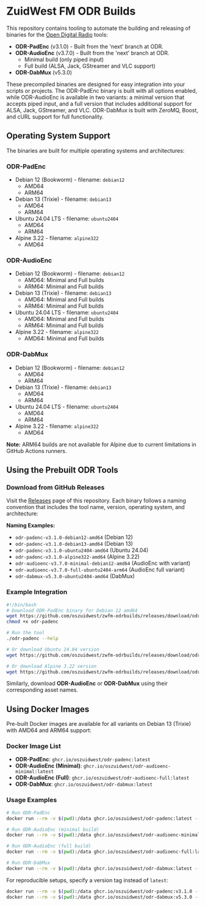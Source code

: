 # ZuidWest FM ODR Builds
This repository contains tooling to automate the building and releasing of binaries for the [Open Digital Radio](https://github.com/opendigitalradio) tools:
- **ODR-PadEnc** (v3.1.0) - Built from the 'next' branch at ODR.
- **ODR-AudioEnc** (v3.7.0) - Built from the 'next' branch at ODR.
  - Minimal build (only piped input)
  - Full build (ALSA, Jack, GStreamer and VLC support)
- **ODR-DabMux** (v5.3.0)

These precompiled binaries are designed for easy integration into your scripts or projects. The ODR-PadEnc binary is built with all options enabled, while ODR-AudioEnc is available in two variants: a minimal version that accepts piped input, and a full version that includes additional support for ALSA, Jack, GStreamer, and VLC. ODR-DabMux is built with ZeroMQ, Boost, and cURL support for full functionality.

## Operating System Support

The binaries are built for multiple operating systems and architectures:

### ODR-PadEnc
- Debian 12 (Bookworm) - filename: `debian12`
  - AMD64
  - ARM64
- Debian 13 (Trixie) - filename: `debian13`
  - AMD64
  - ARM64
- Ubuntu 24.04 LTS - filename: `ubuntu2404`
  - AMD64
  - ARM64
- Alpine 3.22 - filename: `alpine322`
  - AMD64

### ODR-AudioEnc
- Debian 12 (Bookworm) - filename: `debian12`
  - AMD64: Minimal and Full builds
  - ARM64: Minimal and Full builds
- Debian 13 (Trixie) - filename: `debian13`
  - AMD64: Minimal and Full builds
  - ARM64: Minimal and Full builds
- Ubuntu 24.04 LTS - filename: `ubuntu2404`
  - AMD64: Minimal and Full builds
  - ARM64: Minimal and Full builds
- Alpine 3.22 - filename: `alpine322`
  - AMD64: Minimal and Full builds

### ODR-DabMux
- Debian 12 (Bookworm) - filename: `debian12`
  - AMD64
  - ARM64
- Debian 13 (Trixie) - filename: `debian13`
  - AMD64
  - ARM64
- Ubuntu 24.04 LTS - filename: `ubuntu2404`
  - AMD64
  - ARM64
- Alpine 3.22 - filename: `alpine322`
  - AMD64

**Note:** ARM64 builds are not available for Alpine due to current limitations in GitHub Actions runners.

## Using the Prebuilt ODR Tools

### Download from GitHub Releases
Visit the [Releases](https://github.com/oszuidwest/zwfm-odrbuilds/releases) page of this repository. Each binary follows a naming convention that includes the tool name, version, operating system, and architecture:

**Naming Examples:**
- `odr-padenc-v3.1.0-debian12-amd64` (Debian 12)
- `odr-padenc-v3.1.0-debian13-amd64` (Debian 13)
- `odr-padenc-v3.1.0-ubuntu2404-amd64` (Ubuntu 24.04)
- `odr-padenc-v3.1.0-alpine322-amd64` (Alpine 3.22)
- `odr-audioenc-v3.7.0-minimal-debian12-amd64` (AudioEnc with variant)
- `odr-audioenc-v3.7.0-full-ubuntu2404-arm64` (AudioEnc full variant)
- `odr-dabmux-v5.3.0-ubuntu2404-amd64` (DabMux)

### Example Integration

```bash
#!/bin/bash
# Download ODR-PadEnc binary for Debian 12 amd64
wget https://github.com/oszuidwest/zwfm-odrbuilds/releases/download/odr-padenc-v3.1.0/odr-padenc-v3.1.0-debian12-amd64 -O odr-padenc
chmod +x odr-padenc

# Run the tool
./odr-padenc --help

# Or download Ubuntu 24.04 version
wget https://github.com/oszuidwest/zwfm-odrbuilds/releases/download/odr-padenc-v3.1.0/odr-padenc-v3.1.0-ubuntu2404-amd64 -O odr-padenc

# Or download Alpine 3.22 version
wget https://github.com/oszuidwest/zwfm-odrbuilds/releases/download/odr-padenc-v3.1.0/odr-padenc-v3.1.0-alpine322-amd64 -O odr-padenc
```

Similarly, download **ODR-AudioEnc** or **ODR-DabMux** using their corresponding asset names.


## Using Docker Images

Pre-built Docker images are available for all variants on Debian 13 (Trixie) with AMD64 and ARM64 support:

### Docker Image List
- **ODR-PadEnc**: `ghcr.io/oszuidwest/odr-padenc:latest`
- **ODR-AudioEnc (Minimal)**: `ghcr.io/oszuidwest/odr-audioenc-minimal:latest`
- **ODR-AudioEnc (Full)**: `ghcr.io/oszuidwest/odr-audioenc-full:latest`
- **ODR-DabMux**: `ghcr.io/oszuidwest/odr-dabmux:latest`

### Usage Examples

```bash
# Run ODR-PadEnc
docker run --rm -v $(pwd):/data ghcr.io/oszuidwest/odr-padenc:latest --help

# Run ODR-AudioEnc (minimal build)
docker run --rm -v $(pwd):/data ghcr.io/oszuidwest/odr-audioenc-minimal:latest --help

# Run ODR-AudioEnc (full build)
docker run --rm -v $(pwd):/data ghcr.io/oszuidwest/odr-audioenc-full:latest --help

# Run ODR-DabMux
docker run --rm -v $(pwd):/data ghcr.io/oszuidwest/odr-dabmux:latest --help
```

For reproducible setups, specify a version tag instead of `latest`:

```bash
docker run --rm -v $(pwd):/data ghcr.io/oszuidwest/odr-padenc:v3.1.0 --help
docker run --rm -v $(pwd):/data ghcr.io/oszuidwest/odr-dabmux:v5.3.0 --help
```
